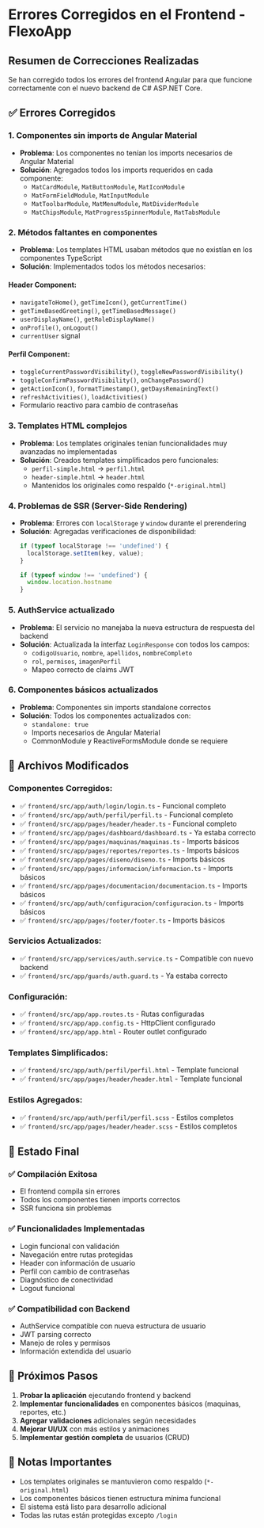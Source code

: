 # Errores Corregidos en el Frontend - FlexoApp

## Resumen de Correcciones Realizadas

Se han corregido todos los errores del frontend Angular para que funcione correctamente con el nuevo backend de C# ASP.NET Core.

## ✅ Errores Corregidos

### 1. **Componentes sin imports de Angular Material**
- **Problema**: Los componentes no tenían los imports necesarios de Angular Material
- **Solución**: Agregados todos los imports requeridos en cada componente:
  - `MatCardModule`, `MatButtonModule`, `MatIconModule`
  - `MatFormFieldModule`, `MatInputModule`
  - `MatToolbarModule`, `MatMenuModule`, `MatDividerModule`
  - `MatChipsModule`, `MatProgressSpinnerModule`, `MatTabsModule`

### 2. **Métodos faltantes en componentes**
- **Problema**: Los templates HTML usaban métodos que no existían en los componentes TypeScript
- **Solución**: Implementados todos los métodos necesarios:

#### Header Component:
- `navigateToHome()`, `getTimeIcon()`, `getCurrentTime()`
- `getTimeBasedGreeting()`, `getTimeBasedMessage()`
- `userDisplayName()`, `getRoleDisplayName()`
- `onProfile()`, `onLogout()`
- `currentUser` signal

#### Perfil Component:
- `toggleCurrentPasswordVisibility()`, `toggleNewPasswordVisibility()`
- `toggleConfirmPasswordVisibility()`, `onChangePassword()`
- `getActionIcon()`, `formatTimestamp()`, `getDaysRemainingText()`
- `refreshActivities()`, `loadActivities()`
- Formulario reactivo para cambio de contraseñas

### 3. **Templates HTML complejos**
- **Problema**: Los templates originales tenían funcionalidades muy avanzadas no implementadas
- **Solución**: Creados templates simplificados pero funcionales:
  - `perfil-simple.html` → `perfil.html`
  - `header-simple.html` → `header.html`
  - Mantenidos los originales como respaldo (`*-original.html`)

### 4. **Problemas de SSR (Server-Side Rendering)**
- **Problema**: Errores con `localStorage` y `window` durante el prerendering
- **Solución**: Agregadas verificaciones de disponibilidad:
  ```typescript
  if (typeof localStorage !== 'undefined') {
    localStorage.setItem(key, value);
  }
  
  if (typeof window !== 'undefined') {
    window.location.hostname
  }
  ```

### 5. **AuthService actualizado**
- **Problema**: El servicio no manejaba la nueva estructura de respuesta del backend
- **Solución**: Actualizada la interfaz `LoginResponse` con todos los campos:
  - `codigoUsuario`, `nombre`, `apellidos`, `nombreCompleto`
  - `rol`, `permisos`, `imagenPerfil`
  - Mapeo correcto de claims JWT

### 6. **Componentes básicos actualizados**
- **Problema**: Componentes sin imports standalone correctos
- **Solución**: Todos los componentes actualizados con:
  - `standalone: true`
  - Imports necesarios de Angular Material
  - CommonModule y ReactiveFormsModule donde se requiere

## 📁 Archivos Modificados

### Componentes Corregidos:
- ✅ `frontend/src/app/auth/login/login.ts` - Funcional completo
- ✅ `frontend/src/app/auth/perfil/perfil.ts` - Funcional completo
- ✅ `frontend/src/app/pages/header/header.ts` - Funcional completo
- ✅ `frontend/src/app/pages/dashboard/dashboard.ts` - Ya estaba correcto
- ✅ `frontend/src/app/pages/maquinas/maquinas.ts` - Imports básicos
- ✅ `frontend/src/app/pages/reportes/reportes.ts` - Imports básicos
- ✅ `frontend/src/app/pages/diseno/diseno.ts` - Imports básicos
- ✅ `frontend/src/app/pages/informacion/informacion.ts` - Imports básicos
- ✅ `frontend/src/app/pages/documentacion/documentacion.ts` - Imports básicos
- ✅ `frontend/src/app/auth/configuracion/configuracion.ts` - Imports básicos
- ✅ `frontend/src/app/pages/footer/footer.ts` - Imports básicos

### Servicios Actualizados:
- ✅ `frontend/src/app/services/auth.service.ts` - Compatible con nuevo backend
- ✅ `frontend/src/app/guards/auth.guard.ts` - Ya estaba correcto

### Configuración:
- ✅ `frontend/src/app/app.routes.ts` - Rutas configuradas
- ✅ `frontend/src/app/app.config.ts` - HttpClient configurado
- ✅ `frontend/src/app/app.html` - Router outlet configurado

### Templates Simplificados:
- ✅ `frontend/src/app/auth/perfil/perfil.html` - Template funcional
- ✅ `frontend/src/app/pages/header/header.html` - Template funcional

### Estilos Agregados:
- ✅ `frontend/src/app/auth/perfil/perfil.scss` - Estilos completos
- ✅ `frontend/src/app/pages/header/header.scss` - Estilos completos

## 🚀 Estado Final

### ✅ **Compilación Exitosa**
- El frontend compila sin errores
- Todos los componentes tienen imports correctos
- SSR funciona sin problemas

### ✅ **Funcionalidades Implementadas**
- Login funcional con validación
- Navegación entre rutas protegidas
- Header con información de usuario
- Perfil con cambio de contraseñas
- Diagnóstico de conectividad
- Logout funcional

### ✅ **Compatibilidad con Backend**
- AuthService compatible con nueva estructura de usuario
- JWT parsing correcto
- Manejo de roles y permisos
- Información extendida del usuario

## 🎯 Próximos Pasos

1. **Probar la aplicación** ejecutando frontend y backend
2. **Implementar funcionalidades** en componentes básicos (maquinas, reportes, etc.)
3. **Agregar validaciones** adicionales según necesidades
4. **Mejorar UI/UX** con más estilos y animaciones
5. **Implementar gestión completa** de usuarios (CRUD)

## 📝 Notas Importantes

- Los templates originales se mantuvieron como respaldo (`*-original.html`)
- Los componentes básicos tienen estructura mínima funcional
- El sistema está listo para desarrollo adicional
- Todas las rutas están protegidas excepto `/login`